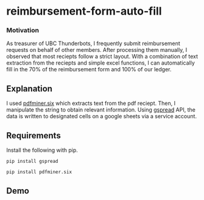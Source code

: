 # reimbursement-form-auto-fill

### Motivation

As treasurer of UBC Thunderbots, I frequently submit reimbursement requests on behalf of other members. After processing them manually, I observed that most reciepts follow a strict layout. With a combination of text extraction from the reciepts and simple excel functions, I can automatically fill in the 70% of the reimbursement form and 100% of our ledger. 

## Explanation 

I used [pdfminer.six](https://github.com/pdfminer/pdfminer.six) which extracts text from the pdf reciept. Then, I manipulate the string to obtain relevant information. Using [gspread](https://gspread.readthedocs.io/en/latest/) API, the data is written to designated cells on a google sheets via a service account.

## Requirements

Install the following with pip.
```
pip install gspread
```
```
pip install pdfminer.six
```
## Demo
